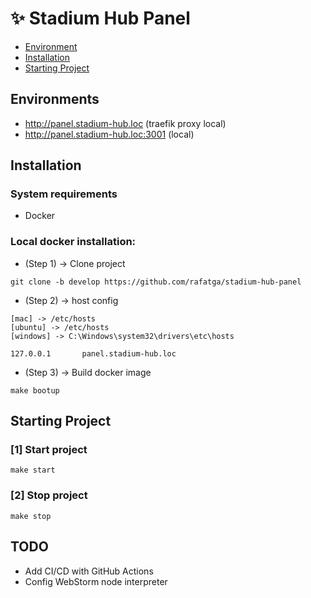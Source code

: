 # ✨ Stadium Hub Panel

- [Environment](##environment)
- [Installation](##installation)
- [Starting Project](##Starting)


## Environments
- http://panel.stadium-hub.loc (traefik proxy local)
- http://panel.stadium-hub.loc:3001 (local)

## Installation
### System requirements
- Docker

### Local docker installation:
- (Step 1) -> Clone project
```
git clone -b develop https://github.com/rafatga/stadium-hub-panel
```
- (Step 2) -> host config
```
[mac] -> /etc/hosts
[ubuntu] -> /etc/hosts
[windows] -> C:\Windows\system32\drivers\etc\hosts

127.0.0.1       panel.stadium-hub.loc
```
- (Step 3) -> Build docker image
```
make bootup
```

## Starting Project
### [1] Start project
```
make start
```
### [2] Stop project
```
make stop
```

## TODO
- Add CI/CD with GitHub Actions
- Config WebStorm node interpreter